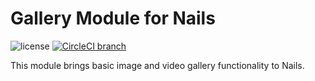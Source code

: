 # Gallery Module for Nails

![license](https://img.shields.io/badge/license-MIT-green.svg)
[![CircleCI branch](https://img.shields.io/circleci/project/github/nails/module-gallery.svg)](https://circleci.com/gh/nails/module-gallery)

This module brings basic image and video gallery functionality to Nails.
